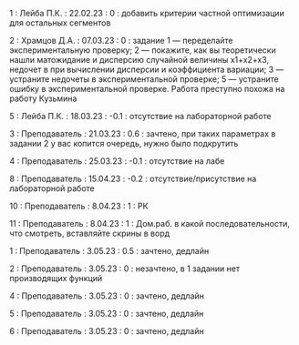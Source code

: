 1 : Лейба П.К. : 22.02.23 : 0 : добавить критерии частной оптимизации для остальных сегментов

2 : Храмцов Д.А. : 07.03.23 : 0 : задание 1 — переделайте экспериментальную проверку; 2 — покажите, как вы теоретически нашли матожидание и дисперсию случайной величины x1+x2+x3, недочет в при вычислении дисперсии и коэффициента вариации; 3 — устраните недочеты в экспериментальной проверке; 5 — устраните ошибку в экспериментальной проверке. Работа преступно похожа на работу Кузьмина

5 : Лейба П.К. : 18.03.23 : -0.1 : отсутствие на лабораторной работе

3 : Преподаватель : 21.03.23 : 0.6 : зачтено, при таких параметрах в задании 2 у вас копится очередь, нужно было подкрутить

4 : Преподаватель : 25.03.23 : -0.1 : отсутствие на лабе

8 : Преподаватель : 15.04.23 : -0.2 : отсутствие/присутствие на лабораторной работе

10 : Преподаватель : 8.04.23 : 1 : РК

11 : Преподаватель : 8.04.23 : 1 : Дом.раб. в какой последовательности, что смотреть, вставляйте скрины в ворд

1 : Преподаватель : 3.05.23 : 0.5 : зачтено, дедлайн

2 : Преподаватель : 3.05.23 : 0 : незачтено, в 1 задании нет производящих функций

4 : Преподаватель : 3.05.23 : 0 : зачтено, дедлайн

5 : Преподаватель : 3.05.23 : 0 : зачтено, дедлайн

6 : Преподаватель : 3.05.23 : 0 : зачтено, дедлайн

